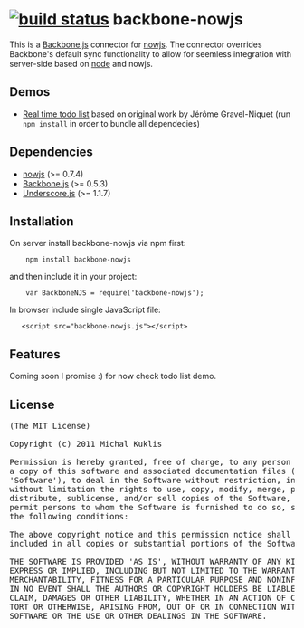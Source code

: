 [![build status](https://secure.travis-ci.org/mkuklis/backbone-nowjs.png)](http://travis-ci.org/mkuklis/backbone-nowjs)
backbone-nowjs
================

This is a [Backbone.js](http://documentcloud.github.com/backbone/) connector for [nowjs](http://nowjs.com/). 
The connector overrides Backbone's default sync functionality to allow for seemless integration with server-side based 
on [node](http://nodejs.org/) and nowjs.


Demos
-----
* [Real time todo list](https://github.com/mkuklis/backbone-nowjs/tree/master/demo/todos) based on original work by Jérôme Gravel-Niquet (run `npm install` in order to bundle all dependecies)


Dependencies
------------
* [nowjs](https://github.com/flotype/now) (>= 0.7.4)
* [Backbone.js](https://github.com/documentcloud/backbone) (>= 0.5.3)
* [Underscore.js](https://github.com/documentcloud/underscore) (>= 1.1.7)


Installation
------------
On server install backbone-nowjs via npm first:

        npm install backbone-nowjs

and then include it in your project:

        var BackboneNJS = require('backbone-nowjs');

In browser include single JavaScript file:

       <script src="backbone-nowjs.js"></script>

Features
--------

Coming soon I promise :) for now check todo list demo.

License
-------

<pre>
(The MIT License)

Copyright (c) 2011 Michal Kuklis

Permission is hereby granted, free of charge, to any person obtaining
a copy of this software and associated documentation files (the
'Software'), to deal in the Software without restriction, including
without limitation the rights to use, copy, modify, merge, publish,
distribute, sublicense, and/or sell copies of the Software, and to
permit persons to whom the Software is furnished to do so, subject to
the following conditions:

The above copyright notice and this permission notice shall be
included in all copies or substantial portions of the Software.

THE SOFTWARE IS PROVIDED 'AS IS', WITHOUT WARRANTY OF ANY KIND,
EXPRESS OR IMPLIED, INCLUDING BUT NOT LIMITED TO THE WARRANTIES OF
MERCHANTABILITY, FITNESS FOR A PARTICULAR PURPOSE AND NONINFRINGEMENT.
IN NO EVENT SHALL THE AUTHORS OR COPYRIGHT HOLDERS BE LIABLE FOR ANY
CLAIM, DAMAGES OR OTHER LIABILITY, WHETHER IN AN ACTION OF CONTRACT,
TORT OR OTHERWISE, ARISING FROM, OUT OF OR IN CONNECTION WITH THE
SOFTWARE OR THE USE OR OTHER DEALINGS IN THE SOFTWARE.
</pre>

